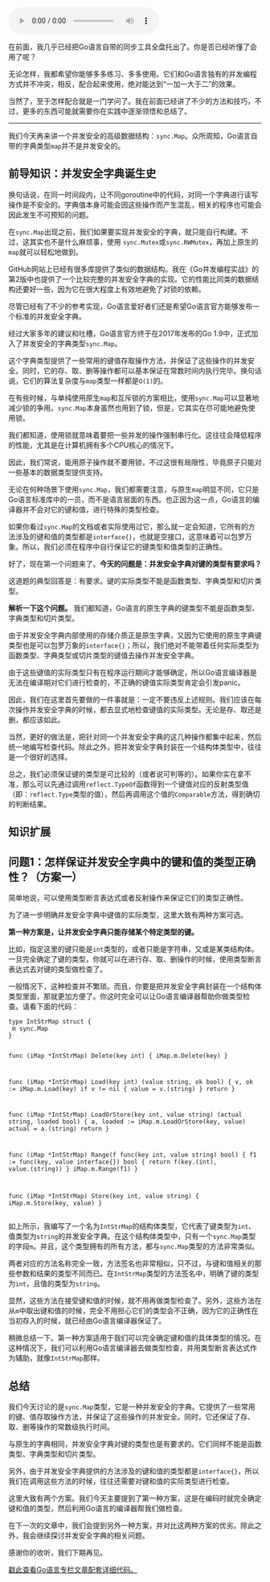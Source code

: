 <audio title="34.并发安全字典sync.Map（上）" src="https://static001.geekbang.org/resource/audio/90/ab/907d94311773ebb569b1b49ed34b07ab.mp3" controls="controls"></audio> 
<p>在前面，我几乎已经把Go语言自带的同步工具全盘托出了。你是否已经听懂了会用了呢？</p><p>无论怎样，我都希望你能够多多练习、多多使用。它们和Go语言独有的并发编程方式并不冲突，相反，配合起来使用，绝对能达到“一加一大于二”的效果。</p><p>当然了，至于怎样配合就是一门学问了。我在前面已经讲了不少的方法和技巧，不过，更多的东西可能就需要你在实践中逐渐领悟和总结了。</p><hr></hr><p>我们今天再来讲一个并发安全的高级数据结构：<code>sync.Map</code>。众所周知，Go语言自带的字典类型<code>map</code>并不是并发安全的。</p><h2>前导知识：并发安全字典诞生史</h2><p>换句话说，在同一时间段内，让不同goroutine中的代码，对同一个字典进行读写操作是不安全的。字典值本身可能会因这些操作而产生混乱，相关的程序也可能会因此发生不可预知的问题。</p><p>在<code>sync.Map</code>出现之前，我们如果要实现并发安全的字典，就只能自行构建。不过，这其实也不是什么麻烦事，使用 <code>sync.Mutex</code>或<code>sync.RWMutex</code>，再加上原生的<code>map</code>就可以轻松地做到。</p><p>GitHub网站上已经有很多库提供了类似的数据结构。我在《Go并发编程实战》的第2版中也提供了一个比较完整的并发安全字典的实现。它的性能比同类的数据结构还要好一些，因为它在很大程度上有效地避免了对锁的依赖。</p><!-- [[[read_end]]] --><p>尽管已经有了不少的参考实现，Go语言爱好者们还是希望Go语言官方能够发布一个标准的并发安全字典。</p><p>经过大家多年的建议和吐槽，Go语言官方终于在2017年发布的Go 1.9中，正式加入了并发安全的字典类型<code>sync.Map</code>。</p><p>这个字典类型提供了一些常用的键值存取操作方法，并保证了这些操作的并发安全。同时，它的存、取、删等操作都可以基本保证在常数时间内执行完毕。换句话说，它们的算法复杂度与<code>map</code>类型一样都是<code>O(1)</code>的。</p><p>在有些时候，与单纯使用原生<code>map</code>和互斥锁的方案相比，使用<code>sync.Map</code>可以显著地减少锁的争用。<code>sync.Map</code>本身虽然也用到了锁，但是，它其实在尽可能地避免使用锁。</p><p>我们都知道，使用锁就意味着要把一些并发的操作强制串行化。这往往会降低程序的性能，尤其是在计算机拥有多个CPU核心的情况下。</p><p>因此，我们常说，能用原子操作就不要用锁，不过这很有局限性，毕竟原子只能对一些基本的数据类型提供支持。</p><p>无论在何种场景下使用<code>sync.Map</code>，我们都需要注意，与原生<code>map</code>明显不同，它只是Go语言标准库中的一员，而不是语言层面的东西。也正因为这一点，Go语言的编译器并不会对它的键和值，进行特殊的类型检查。</p><p>如果你看过<code>sync.Map</code>的文档或者实际使用过它，那么就一定会知道，它所有的方法涉及的键和值的类型都是<code>interface{}</code>，也就是空接口，这意味着可以包罗万象。所以，我们必须在程序中自行保证它的键类型和值类型的正确性。</p><p>好了，现在第一个问题来了。<strong>今天的问题是：并发安全字典对键的类型有要求吗？</strong></p><p>这道题的典型回答是：有要求。键的实际类型不能是函数类型、字典类型和切片类型。</p><p><strong>解析一下这个问题。</strong> 我们都知道，Go语言的原生字典的键类型不能是函数类型、字典类型和切片类型。</p><p>由于并发安全字典内部使用的存储介质正是原生字典，又因为它使用的原生字典键类型也是可以包罗万象的<code>interface{}</code>；所以，我们绝对不能带着任何实际类型为函数类型、字典类型或切片类型的键值去操作并发安全字典。</p><p>由于这些键值的实际类型只有在程序运行期间才能够确定，所以Go语言编译器是无法在编译期对它们进行检查的，不正确的键值实际类型肯定会引发panic。</p><p>因此，我们在这里首先要做的一件事就是：一定不要违反上述规则。我们应该在每次操作并发安全字典的时候，都去显式地检查键值的实际类型。无论是存、取还是删，都应该如此。</p><p>当然，更好的做法是，把针对同一个并发安全字典的这几种操作都集中起来，然后统一地编写检查代码。除此之外，把并发安全字典封装在一个结构体类型中，往往是一个很好的选择。</p><p>总之，我们必须保证键的类型是可比较的（或者说可判等的）。如果你实在拿不准，那么可以先通过调用<code>reflect.TypeOf</code>函数得到一个键值对应的反射类型值（即：<code>reflect.Type</code>类型的值），然后再调用这个值的<code>Comparable</code>方法，得到确切的判断结果。</p><h2>知识扩展</h2><h2>问题1：怎样保证并发安全字典中的键和值的类型正确性？（方案一）</h2><p>简单地说，可以使用类型断言表达式或者反射操作来保证它们的类型正确性。</p><p>为了进一步明确并发安全字典中键值的实际类型，这里大致有两种方案可选。</p><p><strong>第一种方案是，让并发安全字典只能存储某个特定类型的键。</strong></p><p>比如，指定这里的键只能是<code>int</code>类型的，或者只能是字符串，又或是某类结构体。一旦完全确定了键的类型，你就可以在进行存、取、删操作的时候，使用类型断言表达式去对键的类型做检查了。</p><p>一般情况下，这种检查并不繁琐。而且，你要是把并发安全字典封装在一个结构体类型里面，那就更加方便了。你这时完全可以让Go语言编译器帮助你做类型检查。请看下面的代码：</p><pre><code>type IntStrMap struct {
 m sync.Map
}

func (iMap *IntStrMap) Delete(key int) {
 iMap.m.Delete(key)
}

func (iMap *IntStrMap) Load(key int) (value string, ok bool) {
 v, ok := iMap.m.Load(key)
 if v != nil {
  value = v.(string)
 }
 return
}

func (iMap *IntStrMap) LoadOrStore(key int, value string) (actual string, loaded bool) {
 a, loaded := iMap.m.LoadOrStore(key, value)
 actual = a.(string)
 return
}

func (iMap *IntStrMap) Range(f func(key int, value string) bool) {
 f1 := func(key, value interface{}) bool {
  return f(key.(int), value.(string))
 }
 iMap.m.Range(f1)
}

func (iMap *IntStrMap) Store(key int, value string) {
 iMap.m.Store(key, value)
}
</code></pre><p>如上所示，我编写了一个名为<code>IntStrMap</code>的结构体类型，它代表了键类型为<code>int</code>、值类型为<code>string</code>的并发安全字典。在这个结构体类型中，只有一个<code>sync.Map</code>类型的字段<code>m</code>。并且，这个类型拥有的所有方法，都与<code>sync.Map</code>类型的方法非常类似。</p><p>两者对应的方法名称完全一致，方法签名也非常相似，只不过，与键和值相关的那些参数和结果的类型不同而已。在<code>IntStrMap</code>类型的方法签名中，明确了键的类型为<code>int</code>，且值的类型为<code>string</code>。</p><p>显然，这些方法在接受键和值的时候，就不用再做类型检查了。另外，这些方法在从<code>m</code>中取出键和值的时候，完全不用担心它们的类型会不正确，因为它的正确性在当初存入的时候，就已经由Go语言编译器保证了。</p><p>稍微总结一下。第一种方案适用于我们可以完全确定键和值的具体类型的情况。在这种情况下，我们可以利用Go语言编译器去做类型检查，并用类型断言表达式作为辅助，就像<code>IntStrMap</code>那样。</p><h2>总结</h2><p>我们今天讨论的是<code>sync.Map</code>类型，它是一种并发安全的字典。它提供了一些常用的键、值存取操作方法，并保证了这些操作的并发安全。同时，它还保证了存、取、删等操作的常数级执行时间。</p><p>与原生的字典相同，并发安全字典对键的类型也是有要求的。它们同样不能是函数类型、字典类型和切片类型。</p><p>另外，由于并发安全字典提供的方法涉及的键和值的类型都是<code>interface{}</code>，所以我们在调用这些方法的时候，往往还需要对键和值的实际类型进行检查。</p><p>这里大致有两个方案。我们今天主要提到了第一种方案，这是在编码时就完全确定键和值的类型，然后利用Go语言的编译器帮我们做检查。</p><p>在下一次的文章中，我们会提到另外一种方案，并对比这两种方案的优劣。除此之外，我会继续探讨并发安全字典的相关问题。</p><p>感谢你的收听，我们下期再见。</p><p><a href="https://github.com/hyper0x/Golang_Puzzlers">戳此查看Go语言专栏文章配套详细代码。</a></p><p></p>